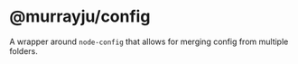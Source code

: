 # @murrayju/config
A wrapper around `node-config` that allows for merging config from multiple folders.
